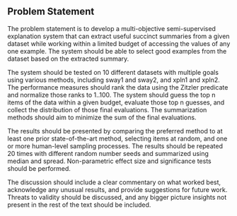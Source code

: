 ## Problem Statement
The problem statement is to develop a multi-objective semi-supervised explanation system that can extract useful succinct summaries from a given dataset while working within a limited budget of accessing the values of any one example. The system should be able to select good examples from the dataset based on the extracted summary.

The system should be tested on 10 different datasets with multiple goals using various methods, including sway1 and sway2, and xpln1 and xpln2. The performance measures should rank the data using the Zitzler predicate and normalize those ranks to 1..100. The system should guess the top n items of the data within a given budget, evaluate those top n guesses, and collect the distribution of those final evaluations. The summarization methods should aim to minimize the sum of the final evaluations.

The results should be presented by comparing the preferred method to at least one prior state-of-the-art method, selecting items at random, and one or more human-level sampling processes. The results should be repeated 20 times with different random number seeds and summarized using median and spread. Non-parametric effect size and significance tests should be performed.

The discussion should include a clear commentary on what worked best, acknowledge any unusual results, and provide suggestions for future work. Threats to validity should be discussed, and any bigger picture insights not present in the rest of the text should be included.

